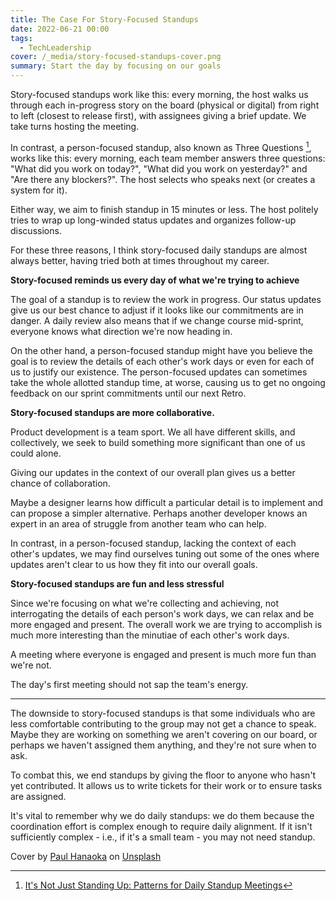 ```yaml
---
title: The Case For Story-Focused Standups
date: 2022-06-21 00:00
tags:
  - TechLeadership
cover: /_media/story-focused-standups-cover.png
summary: Start the day by focusing on our goals
---
```


Story-focused standups work like this: every morning, the host walks us through each in-progress story on the board (physical or digital) from right to left (closest to release first), with assignees giving a brief update. We take turns hosting the meeting.

In contrast, a person-focused standup, also known as Three Questions  [^1], works like this: every morning, each team member answers three questions: "What did you work on today?", "What did you work on yesterday?" and "Are there any blockers?". The host selects who speaks next (or creates a system for it).

Either way, we aim to finish standup in 15 minutes or less. The host politely tries to wrap up long-winded status updates and organizes follow-up discussions.

For these three reasons, I think story-focused daily standups are almost always better, having tried both at times throughout my career.

**Story-focused reminds us every day of what we're trying to achieve**

The goal of a standup is to review the work in progress. Our status updates give us our best chance to adjust if it looks like our commitments are in danger. A daily review also means that if we change course mid-sprint, everyone knows what direction we're now heading in.

On the other hand, a person-focused standup might have you believe the goal is to review the details of each other's work days or even for each of us to justify our existence. The person-focused updates can sometimes take the whole allotted standup time, at worse, causing us to get no ongoing feedback on our sprint commitments until our next Retro.

**Story-focused standups are more collaborative.**

Product development is a team sport. We all have different skills, and collectively, we seek to build something more significant than one of us could alone.

Giving our updates in the context of our overall plan gives us a better chance of collaboration.

Maybe a designer learns how difficult a particular detail is to implement and can propose a simpler alternative. Perhaps another developer knows an expert in an area of struggle from another team who can help. 

In contrast, in a person-focused standup, lacking the context of each other's updates, we may find ourselves tuning out some of the ones where updates aren't clear to us how they fit into our overall goals.

**Story-focused standups are fun and less stressful**

Since we're focusing on what we're collecting and achieving, not interrogating the details of each person's work days, we can relax and be more engaged and present. The overall work we are trying to accomplish is much more interesting than the minutiae of each other's work days.

A meeting where everyone is engaged and present is much more fun than we're not.

The day's first meeting should not sap the team's energy.

---
    
The downside to story-focused standups is that some individuals who are less comfortable contributing to the group may not get a chance to speak. Maybe they are working on something we aren't covering on our board, or perhaps we haven't assigned them anything, and they're not sure when to ask.

To combat this, we end standups by giving the floor to anyone who hasn't yet contributed. It allows us to write tickets for their work or to ensure tasks are assigned.

It's vital to remember why we do daily standups: we do them because the coordination effort is complex enough to require daily alignment. If it isn't sufficiently complex - i.e., if it's a small team - you may not need standup.

Cover by <a href="https://unsplash.com/@plhnk?utm_source=unsplash&utm_medium=referral&utm_content=creditCopyText">Paul Hanaoka</a> on <a href="https://unsplash.com/@plhnk?utm_source=unsplash&utm_medium=referral&utm_content=creditCopyText">Unsplash</a>

[^1]: [It's Not Just Standing Up: Patterns for Daily Standup Meetings](https://martinfowler.com/articles/itsNotJustStandingUp.html)